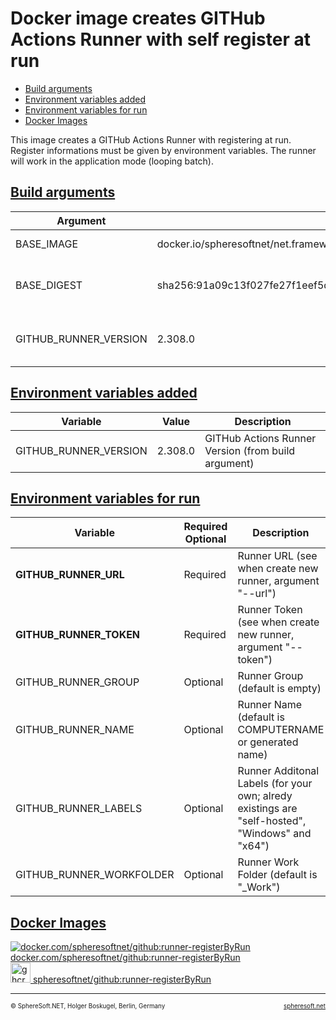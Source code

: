 # Docker image creates GITHub Actions Runner with self register at run

- [Build arguments](#build-arguments)
- [Environment variables added](#environment-variables-added)
- [Environment variables for run](#environment-variables-for-run)
- [Docker Images](#docker-images)

This image creates a GITHub Actions Runner with registering at run.
Register informations must be given by environment variables. The runner
will work in the application mode (looping batch).



## [Build arguments](#)

| Argument | Default | Description |
| --- | --- | --- |
| BASE_IMAGE | docker.io/spheresoftnet/net.framework.sdk:4.8-T4-GIT-7Z-2019 | Base image (FROM) |
| BASE_DIGEST | sha256:91a09c13f027fe27f1eef5df2348ed6c996a0823ab5008daa76c5abde85ea32a | Base digest (for documentation only) |
| GITHUB_RUNNER_VERSION | 2.308.0 | GITHub Actions Runner Version |



## [Environment variables added](#)

| Variable | Value | Description |
| --- | --- | --- |
| GITHUB_RUNNER_VERSION | 2.308.0 | GITHub Actions Runner Version (from build argument) |



## [Environment variables for run](#)

| Variable | Required<br/>Optional | Description |
| --- | --- | --- |
| **GITHUB_RUNNER_URL** | Required | Runner URL (see when create new runner, argument "--url") |
| **GITHUB_RUNNER_TOKEN** | Required | Runner Token (see when create new runner, argument "--token") |
| GITHUB_RUNNER_GROUP | Optional | Runner Group (default is empty) |
| GITHUB_RUNNER_NAME | Optional | Runner Name (default is COMPUTERNAME or generated name) |
| GITHUB_RUNNER_LABELS | Optional | Runner Additonal Labels (for your own; alredy existings are "self-hosted", "Windows" and "x64") |
| GITHUB_RUNNER_WORKFOLDER | Optional | Runner Work Folder (default is "_Work") |



## [Docker Images](#)

[![docker.com/spheresoftnet/github:runner-registerByRun](https://www.docker.com/wp-content/uploads/2023/04/cropped-Docker-favicon-32x32.png) docker.com/spheresoftnet/github:runner-registerByRun](https://hub.docker.com/layers/spheresoftnet/github/runner-registerByRun/images/sha256-ef84ef539f81af893721044dbc294300f577ce85e52843a4452f39412fd10cea)  
[<img src="https://github.com/fluidicon.png" alt="ghcr.io/spheresoftnet/github:runner-registerByRun" height="32"/> spheresoftnet/github:runner-registerByRun](https://github.com/SphereSoftNET/Docker/pkgs/container/net.framework.sdk/119116954?tag=4.8.T4.GIT.2019)



<!-- FOOTER -->
<hr style="height: 1px" />
<span style="font-size: 0.7em">© SphereSoft.NET, Holger Boskugel, Berlin, Germany</span>
<a href="http://spheresoft.net" style="font-size: 0.7em; float: right">spheresoft.net</a>
